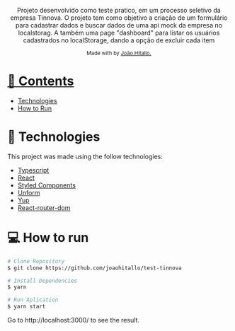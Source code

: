 <p align="center">
   
</p>


<p align="center">
  Projeto desenvolvido como teste pratico, em um processo seletivo da empresa Tinnova. O projeto tem como objetivo a criação de um formulário para cadastrar dados e buscar dados de uma api mock da empresa no localstorag. A também uma page "dashboard" para listar os usuários cadastrados no localStorage, dando a opção de excluir cada item
</p>

<div align="center">
  <sub> Made with by
    <a href="https://github.com/joaohitallo">João Hitallo.
  </sub>
</div>

# 📌 Contents


* [Technologies](#rocket-technologies) 
* [How to Run](#computer-how-to-run)


# :rocket: Technologies
This project was made using the follow technologies:

* [Typescript](https://www.typescriptlang.org/)      
* [React](https://reactjs.org/)      
* [Styled Components](https://styled-components.com/)
* [Unform](https://unform.dev/)
* [Yup](https://github.com/jquense/yup)
* [React-router-dom](https://v5.reactrouter.com/)

# :computer: How to run

```bash
# Clone Repository
$ git clone https://github.com/joaohitallo/test-tinnova
```

```bash
# Install Dependencies
$ yarn

# Run Aplication
$ yarn start
```

Go to http://localhost:3000/ to see the result.

